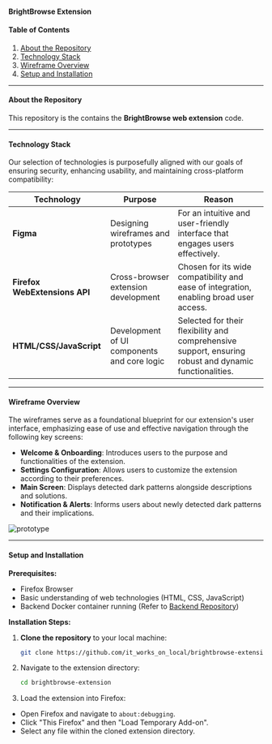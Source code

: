 #### BrightBrowse Extension

#### Table of Contents

1. [About the Repository](#about-the-repository)
2. [Technology Stack](#technology-stack)
3. [Wireframe Overview](#wireframe-overview)
4. [Setup and Installation](#setup-and-installation)

---

#### About the Repository

This repository is the contains the **BrightBrowse web extension** code.

---

#### Technology Stack

Our selection of technologies is purposefully aligned with our goals of ensuring security, enhancing usability, and maintaining cross-platform compatibility:

| Technology                    | Purpose                                     | Reason                                                                                                 |
| ----------------------------- | ------------------------------------------- | ------------------------------------------------------------------------------------------------------ |
| **Figma**                     | Designing wireframes and prototypes         | For an intuitive and user-friendly interface that engages users effectively.                           |
| **Firefox WebExtensions API** | Cross-browser extension development         | Chosen for its wide compatibility and ease of integration, enabling broad user access.                 |
| **HTML/CSS/JavaScript**       | Development of UI components and core logic | Selected for their flexibility and comprehensive support, ensuring robust and dynamic functionalities. |

---

#### Wireframe Overview

The wireframes serve as a foundational blueprint for our extension's user interface, emphasizing ease of use and effective navigation through the following key screens:

- **Welcome & Onboarding**: Introduces users to the purpose and functionalities of the extension.
- **Settings Configuration**: Allows users to customize the extension according to their preferences.
- **Main Screen**: Displays detected dark patterns alongside descriptions and solutions.
- **Notification & Alerts**: Informs users about newly detected dark patterns and their implications.

![prototype](https://github.com/ajaman190/BrightBrowser/blob/master/BrightBrowse_Extension/media/wireframe.png)

---

#### Setup and Installation

**Prerequisites:**

- Firefox Browser
- Basic understanding of web technologies (HTML, CSS, JavaScript)
- Backend Docker container running (Refer to [Backend Repository](#))

**Installation Steps:**

1. **Clone the repository** to your local machine:

   ```bash
   git clone https://github.com/it_works_on_local/brightbrowse-extension.git
   ```

2. Navigate to the extension directory:

   ```bash
   cd brightbrowse-extension
   ```

3. Load the extension into Firefox:

- Open Firefox and navigate to `about:debugging`.
- Click "This Firefox" and then "Load Temporary Add-on".
- Select any file within the cloned extension directory.
